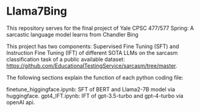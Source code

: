 # Llama7Bing
This repository serves for the final project of Yale CPSC 477/577 Spring: A sarcastic language model learns from Chandler Bing

This project has two components: Supervised Fine Tuning (SFT) and Instruction Fine Tuning (IFT) of different SOTA LLMs on the sarcasm classification task of a public available dataset: https://github.com/EducationalTestingService/sarcasm/tree/master. 

The following sections explain the function of each python coding file:

finetune_higgingface.ipynb: SFT of BERT and Llama2-7B model via huggingface.
gpt4_IFT.ipynb: IFT of gpt-3.5-turbo and gpt-4-turbo via openAI api.

